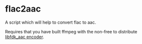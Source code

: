 # flac2aac
A script which will help to convert flac to aac.

Requires that you have built ffmpeg with the non-free to distribute [libfdk_aac encoder](https://github.com/UpdogUpdogUpdog/ffmpeg-with-libfdk-aac).
